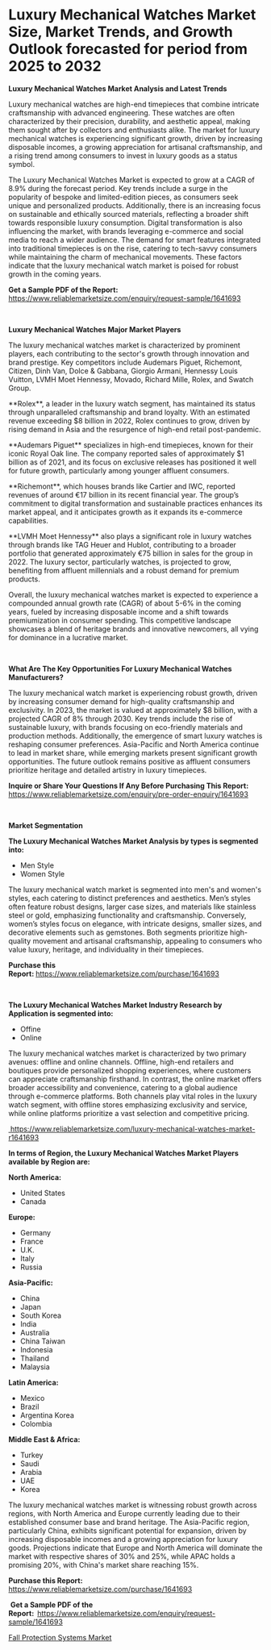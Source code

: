 <p><h1>Luxury Mechanical Watches Market Size, Market Trends, and Growth Outlook forecasted for period from 2025 to 2032</h1></p><p><strong>Luxury Mechanical Watches Market Analysis and Latest Trends</strong></p>
<p><p>Luxury mechanical watches are high-end timepieces that combine intricate craftsmanship with advanced engineering. These watches are often characterized by their precision, durability, and aesthetic appeal, making them sought after by collectors and enthusiasts alike. The market for luxury mechanical watches is experiencing significant growth, driven by increasing disposable incomes, a growing appreciation for artisanal craftsmanship, and a rising trend among consumers to invest in luxury goods as a status symbol.</p><p>The Luxury Mechanical Watches Market is expected to grow at a CAGR of 8.9% during the forecast period. Key trends include a surge in the popularity of bespoke and limited-edition pieces, as consumers seek unique and personalized products. Additionally, there is an increasing focus on sustainable and ethically sourced materials, reflecting a broader shift towards responsible luxury consumption. Digital transformation is also influencing the market, with brands leveraging e-commerce and social media to reach a wider audience. The demand for smart features integrated into traditional timepieces is on the rise, catering to tech-savvy consumers while maintaining the charm of mechanical movements. These factors indicate that the luxury mechanical watch market is poised for robust growth in the coming years.</p></p>
<p><strong>Get a Sample PDF of the Report:&nbsp;</strong> <a href="https://www.reliablemarketsize.com/enquiry/request-sample/1641693?utm_campaign=2186&utm_medium=2&utm_source=Github&utm_content=ia&utm_term=09022025&utm_id=luxury-mechanical-watches">https://www.reliablemarketsize.com/enquiry/request-sample/1641693</a></p>
<p>&nbsp;</p>
<p><strong>Luxury Mechanical Watches Major Market Players</strong></p>
<p><p>The luxury mechanical watches market is characterized by prominent players, each contributing to the sector's growth through innovation and brand prestige. Key competitors include Audemars Piguet, Richemont, Citizen, Dinh Van, Dolce & Gabbana, Giorgio Armani, Hennessy Louis Vuitton, LVMH Moet Hennessy, Movado, Richard Mille, Rolex, and Swatch Group.</p><p>**Rolex**, a leader in the luxury watch segment, has maintained its status through unparalleled craftsmanship and brand loyalty. With an estimated revenue exceeding $8 billion in 2022, Rolex continues to grow, driven by rising demand in Asia and the resurgence of high-end retail post-pandemic.</p><p>**Audemars Piguet** specializes in high-end timepieces, known for their iconic Royal Oak line. The company reported sales of approximately $1 billion as of 2021, and its focus on exclusive releases has positioned it well for future growth, particularly among younger affluent consumers.</p><p>**Richemont**, which houses brands like Cartier and IWC, reported revenues of around €17 billion in its recent financial year. The group’s commitment to digital transformation and sustainable practices enhances its market appeal, and it anticipates growth as it expands its e-commerce capabilities.</p><p>**LVMH Moet Hennessy** also plays a significant role in luxury watches through brands like TAG Heuer and Hublot, contributing to a broader portfolio that generated approximately €75 billion in sales for the group in 2022. The luxury sector, particularly watches, is projected to grow, benefiting from affluent millennials and a robust demand for premium products.</p><p>Overall, the luxury mechanical watches market is expected to experience a compounded annual growth rate (CAGR) of about 5-6% in the coming years, fueled by increasing disposable income and a shift towards premiumization in consumer spending. This competitive landscape showcases a blend of heritage brands and innovative newcomers, all vying for dominance in a lucrative market.</p></p>
<p>&nbsp;</p>
<p><strong>What Are The Key Opportunities For Luxury Mechanical Watches Manufacturers?</strong></p>
<p><p>The luxury mechanical watch market is experiencing robust growth, driven by increasing consumer demand for high-quality craftsmanship and exclusivity. In 2023, the market is valued at approximately $8 billion, with a projected CAGR of 8% through 2030. Key trends include the rise of sustainable luxury, with brands focusing on eco-friendly materials and production methods. Additionally, the emergence of smart luxury watches is reshaping consumer preferences. Asia-Pacific and North America continue to lead in market share, while emerging markets present significant growth opportunities. The future outlook remains positive as affluent consumers prioritize heritage and detailed artistry in luxury timepieces.</p></p>
<p><strong>Inquire or Share Your Questions If Any Before Purchasing This Report:</strong> <a href="https://www.reliablemarketsize.com/enquiry/pre-order-enquiry/1641693?utm_campaign=2186&utm_medium=2&utm_source=Github&utm_content=ia&utm_term=09022025&utm_id=luxury-mechanical-watches">https://www.reliablemarketsize.com/enquiry/pre-order-enquiry/1641693</a></p>
<p>&nbsp;</p>
<p><strong>Market Segmentation</strong></p>
<p><strong>The Luxury Mechanical Watches Market Analysis by types is segmented into:</strong></p>
<p><ul><li>Men Style</li><li>Women Style</li></ul></p>
<p><p>The luxury mechanical watch market is segmented into men's and women's styles, each catering to distinct preferences and aesthetics. Men’s styles often feature robust designs, larger case sizes, and materials like stainless steel or gold, emphasizing functionality and craftsmanship. Conversely, women’s styles focus on elegance, with intricate designs, smaller sizes, and decorative elements such as gemstones. Both segments prioritize high-quality movement and artisanal craftsmanship, appealing to consumers who value luxury, heritage, and individuality in their timepieces.</p></p>
<p><strong>Purchase this Report:&nbsp;</strong><a href="https://www.reliablemarketsize.com/purchase/1641693?utm_campaign=2186&utm_medium=2&utm_source=Github&utm_content=ia&utm_term=09022025&utm_id=luxury-mechanical-watches">https://www.reliablemarketsize.com/purchase/1641693</a></p>
<p>&nbsp;</p>
<p><strong>The Luxury Mechanical Watches Market Industry Research by Application is segmented into:</strong></p>
<p><ul><li>Offine</li><li>Online</li></ul></p>
<p><p>The luxury mechanical watches market is characterized by two primary avenues: offline and online channels. Offline, high-end retailers and boutiques provide personalized shopping experiences, where customers can appreciate craftsmanship firsthand. In contrast, the online market offers broader accessibility and convenience, catering to a global audience through e-commerce platforms. Both channels play vital roles in the luxury watch segment, with offline stores emphasizing exclusivity and service, while online platforms prioritize a vast selection and competitive pricing.</p></p>
<p><a href="https://www.reliablemarketsize.com/luxury-mechanical-watches-market-r1641693?utm_campaign=2186&utm_medium=2&utm_source=Github&utm_content=ia&utm_term=09022025&utm_id=luxury-mechanical-watches">&nbsp;https://www.reliablemarketsize.com/luxury-mechanical-watches-market-r1641693</a></p>
<p><strong>In terms of Region, the Luxury Mechanical Watches Market Players available by Region are:</strong></p>
<p>
    <p> <strong> North America: </strong>
        <ul>
            <li>United States</li>
            <li>Canada</li>
        </ul>
        </p> 
    <p> <strong> Europe: </strong>
        <ul>
            <li>Germany</li>
            <li>France</li>
            <li>U.K.</li>
            <li>Italy</li>
            <li>Russia</li>
        </ul>
        </p> 
    <p> <strong> Asia-Pacific: </strong>
        <ul>
            <li>China</li>
            <li>Japan</li>
            <li>South Korea</li>
            <li>India</li>
            <li>Australia</li>
            <li>China Taiwan</li>
            <li>Indonesia</li>
            <li>Thailand</li>
            <li>Malaysia</li>
        </ul>
        </p> 
    <p> <strong> Latin America: </strong>
        <ul>
            <li>Mexico</li>
            <li>Brazil</li>
            <li>Argentina Korea</li>
            <li>Colombia</li>
        </ul>
        </p> 
    <p> <strong> Middle East & Africa: </strong>
        <ul>
            <li>Turkey</li>
            <li>Saudi</li>
            <li>Arabia</li>
            <li>UAE</li>
            <li>Korea</li>
        </ul>
    </p>
    </p>
<p><p>The luxury mechanical watches market is witnessing robust growth across regions, with North America and Europe currently leading due to their established consumer base and brand heritage. The Asia-Pacific region, particularly China, exhibits significant potential for expansion, driven by increasing disposable incomes and a growing appreciation for luxury goods. Projections indicate that Europe and North America will dominate the market with respective shares of 30% and 25%, while APAC holds a promising 20%, with China's market share reaching 15%.</p></p>
<p><strong>Purchase this Report: </strong><a href="https://www.reliablemarketsize.com/purchase/1641693?utm_campaign=2186&utm_medium=2&utm_source=Github&utm_content=ia&utm_term=09022025&utm_id=luxury-mechanical-watches">https://www.reliablemarketsize.com/purchase/1641693</a></p>
<p>&nbsp;<strong>Get a Sample PDF of the Report:&nbsp;&nbsp;</strong><a href="https://www.reliablemarketsize.com/enquiry/request-sample/1641693?utm_campaign=2186&utm_medium=2&utm_source=Github&utm_content=ia&utm_term=09022025&utm_id=luxury-mechanical-watches">https://www.reliablemarketsize.com/enquiry/request-sample/1641693</a></p>
<p><strong></strong></p>
<p><p><a href="https://github.com/abbislposival/Market-Research-Report-List-1/blob/main/fall-protection-systems-market.md?utm_campaign=2186&utm_medium=2&utm_source=Github&utm_content=ia&utm_term=09022025&utm_id=luxury-mechanical-watches">Fall Protection Systems Market</a></p></p>